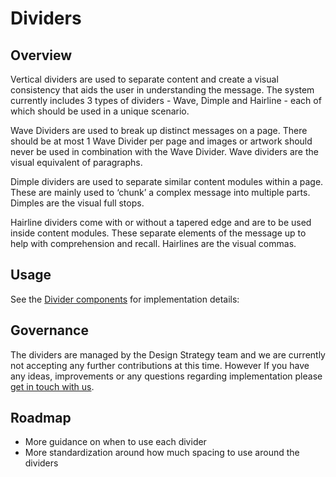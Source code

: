 # Dividers

## Overview

Vertical dividers are used to separate content and create a visual consistency that aids the user in understanding the message. The
system currently includes 3 types of dividers - Wave, Dimple and Hairline - each of which should be used in a unique scenario.

Wave Dividers are used to break up distinct messages on a page. There should be at most 1 Wave Divider per page and images
or artwork should never be used in combination with the Wave Divider. Wave dividers are the visual equivalent of paragraphs.

Dimple dividers are used to separate similar content modules within a page. These are mainly used to ‘chunk’ a complex message
into multiple parts. Dimples are the visual full stops.

Hairline dividers come with or without a tapered edge and are to be used inside content modules. These separate elements of
the message up to help with comprehension and recall. Hairlines are the visual commas.

## Usage

See the [Divider components](ref:///components/index.html#dividers) for implementation details:

## Governance

The dividers are managed by the Design Strategy team and we are currently not accepting any further contributions at this
time. However If you have any ideas, improvements or any questions regarding implementation please [get in touch with us](../contact.md).

## Roadmap

* More guidance on when to use each divider
* More standardization around how much spacing to use around the dividers
